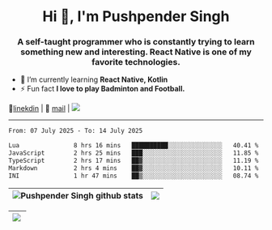 <h1 align="center">Hi 👋, I'm Pushpender Singh</h1>
<h3 align="center">A self-taught programmer who is constantly trying to learn something new and interesting. React Native is one of my favorite technologies.</h3>

- 🌱 I’m currently learning **React Native, Kotlin**
- ⚡ Fun fact **I love to play Badminton and Football.**

👔[linekdin](https://www.linkedin.com/in/pushpender-singh-240061202/) | 📧 [mail](mailto:pushpendersingh694@gmail.com) | 
<a href="https://github.com/pushpender-singh-ap/pushpender-singh-ap">
    <img src="https://komarev.com/ghpvc/?username=pushpender-singh-ap&style=for-the-badge">
</a>


---

<!--START_SECTION:waka-->

```txt
From: 07 July 2025 - To: 14 July 2025

Lua               8 hrs 16 mins   ██████████░░░░░░░░░░░░░░░   40.41 %
JavaScript        2 hrs 25 mins   ███░░░░░░░░░░░░░░░░░░░░░░   11.85 %
TypeScript        2 hrs 17 mins   ██▓░░░░░░░░░░░░░░░░░░░░░░   11.19 %
Markdown          2 hrs 4 mins    ██▓░░░░░░░░░░░░░░░░░░░░░░   10.11 %
INI               1 hr 47 mins    ██▒░░░░░░░░░░░░░░░░░░░░░░   08.74 %
```

<!--END_SECTION:waka-->


| <a><img align="center" src="https://github-readme-stats-iota-ecru-15.vercel.app/api?username=pushpender-singh-ap&show_icons=true&include_all_commits=true&theme=buefy&hide_border=true" alt="Pushpender Singh github stats" /></a> | <a><img align="center" src="https://github-readme-stats-iota-ecru-15.vercel.app/api/top-langs/?username=pushpender-singh-ap&layout=compact&theme=buefy&hide_border=true" /></a> |
| ------------- | ------------- |

| <a> <img align="left" src="https://github-readme-streak-stats.herokuapp.com/?user=pushpender-singh-ap" /></br> </a> |
| ------------- |
